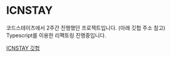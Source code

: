 # ICNSTAY

코드스테이츠에서 2주간 진행했던 프로젝트입니다. (아래 깃헙 주소 참고) <br />
Typescript를 이용한 리팩토링 진행중입니다.


[ICNSTAY 깃헙](https://github.com/codestates/ICNSTAY)
